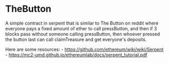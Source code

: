 # TheButton
A simple contract in serpent that is similar to The Button on reddit where everyone pays a fixed amount of ether to call pressButton, and then if 3 blocks pass without someone calling pressButton, then whoever pressed the button last can call claimTreasure and get everyone's deposits. 

Here are some resources:
    - https://github.com/ethereum/wiki/wiki/Serpent
    - https://mc2-umd.github.io/ethereumlab/docs/serpent_tutorial.pdf